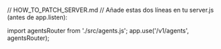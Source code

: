 // HOW_TO_PATCH_SERVER.md
// Añade estas dos líneas en tu server.js (antes de app.listen):

import agentsRouter from './src/agents.js';
app.use('/v1/agents', agentsRouter);
